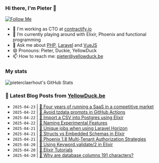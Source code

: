### Hi there, I'm Pieter 👋  
[![Follow Me](https://img.shields.io/github/followers/pieterclaerhout?label=Follow&style=social)](https://github.com/pieterclaerhout)

- 🏢 I'm working as CTO at [contractify.io](https://contractify.io)
- 🌱 I’m currently playing around with Elixir, Phoenix and functional programming
- 💬 Ask me about [PHP](https://php.net), [Laravel](http://laravel.com) and [VueJS](https://vuejs.org)
- 😄 Pronouns: Pieter, Duckie, YellowDuck
- 📫 How to reach me: pieter@yellowduck.be

### My stats

![pieterclaerhout's GitHub Stats](https://github-readme-stats.vercel.app/api?username=pieterclaerhout&show_icons=true&count_private=true&line_height=40)

### 📩 Latest Blog Posts from [YellowDuck.be](https://www.yellowduck.be/)
<!-- BLOG-POST-LIST:START -->
- `2025-04-23` | [🔗 Four years of running a SaaS in a competitive market](https://www.yellowduck.be/posts/four-years-of-running-a-saas-in-a-competitive-market)  
- `2025-04-22` | [🐥 Avoid tzdata prompts in GitHub Actions](https://www.yellowduck.be/posts/avoid-tzdata-prompts-in-github-actions)  
- `2025-04-22` | [🔗 Import a CSV into Postgres using Elixir](https://www.yellowduck.be/posts/import-a-csv-into-postgres-using-elixir)  
- `2025-04-22` | [🔗 Naming Experimental Features](https://www.yellowduck.be/posts/naming-experimental-features)  
- `2025-04-21` | [🐥 Unique jobs when using Laravel Horizon](https://www.yellowduck.be/posts/unique-jobs-when-using-laravel-horizon)  
- `2025-04-21` | [🔗 Structs vs Embedded Schemas in Elixir](https://www.yellowduck.be/posts/structs-vs-embedded-schemas-in-elixir)  
- `2025-04-21` | [🔗 Phoenix 1.8 Multi-Tenant Authorization Strategies](https://www.yellowduck.be/posts/github-zenhive-orgsdocs)  
- `2025-04-20` | [🐥 Using Keyword.validate/2 in Elixir](https://www.yellowduck.be/posts/using-keyword-validate-in-elixir)  
- `2025-04-20` | [🔗 Elixir Tutorials](https://www.yellowduck.be/posts/elixir-tutorials)  
- `2025-04-20` | [🔗 Why are database columns 191 characters?](https://www.yellowduck.be/posts/why-are-database-columns-191-characters)  

<!-- BLOG-POST-LIST:END -->
